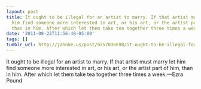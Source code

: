 ```yaml
---
layout: post
title: It ought to be illegal for an artist to marry. If that artist must marry let
  him find someone more interested in art, or his art, or the artist part of him,
  than in him. After which let them take tea together three times a week.
date: '2011-08-22T11:56:48-05:00'
tags: []
tumblr_url: http://jahnke.us/post/9257036698/it-ought-to-be-illegal-for-an-artist-to-marry-if
---
```

It ought to be illegal for an artist to marry. If that artist must marry let him find someone more interested in art, or his art, or the artist part of him, than in him. After which let them take tea together three times a week.—Ezra Pound
